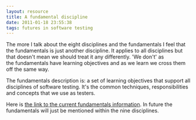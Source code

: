 ```yaml
---
layout: resource
title: A fundamental discipline
date: 2011-01-18 23:55:38
tags: futures in software testing
---
```

The more I talk about the eight disciplines and the fundamentals I feel that the fundamentals is just another discipline. It applies to all disciplines but that doesn't mean we should treat it any differently. 'We don't' as the fundamentals have learning objectives and as we learn we cross them off the same way.

The fundamentals description is: a set of learning objectives that support all disciplines of software testing. It's the common techniques, responsibilities and concepts that we use as testers.

Here is [the link to the current fundamentals information](/resources/futures-in-software-testing-fundamentals.html). In future the fundamentals will just be mentioned within the nine disciplines.